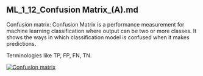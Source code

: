 ## ML_1_12_Confusion Matrix_(A).md
Confusion matrix:
Confusion Matrix is a performance measurement for machine learning classification where output can be two or more classes. It shows the ways in which classification model 
is confused when it makes predictions. 

Terminologies like TP, FP, FN, TN.

[![Confusion matrix](https://github.com/Nay907/winter-of-contributing/blob/Machine_Learning/Machine_Learning/Statistics_for_Machine_Learning/Assets/confusion-matrix1.png)](https://drive.google.com/drive/folders/1IvM1QYgeJ9iR21KiwV13IX51ifnQXXlO?usp=sharing)

